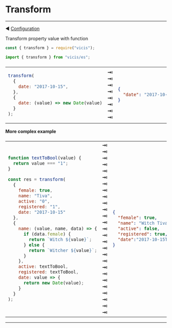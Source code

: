 # Transform

----------

◀ [Configuration](/en/Configuration.md)

Transform property value with function


```js
const { transform } = require("vicis");
```

```js
import { transform } from "vicis/es";
```

<table><thead><tr><td colspan="3">
</td></tr></thead><tbody>
<tr><td>

```js
transform(
  {
    date: "2017-10-15",
  },
  {
    date: (value) => new Date(value)
  }
);
```

</td>
<td>
<strong>&#x21E5;</strong><br>
<strong>&#x21E5;</strong><br>
<strong>&#x21E5;</strong><br>
<strong>&#x21E5;</strong><br>
<strong>&#x21E5;</strong><br>
<strong>&#x21E5;</strong><br>
<strong>&#x21E5;</strong><br>
<strong>&#x21E5;</strong><br>
</td>
<td>

```json
{
  "date": "2017-10-15T00:00:00.000Z"
}
```

</td></tr>
</tbody></table>

**More complex example**

<table><thead><tr><td colspan="3">
</td></tr></thead><tbody>
<tr><td>

```js
function textToBool(value) {
  return value === "1";
}

const res = transform(
  {
    female: true,
    name: "Tiva",
    active: "0",
    registered: "1",
    date: "2017-10-15"
  },
  {
    name: (value, name, data) => {
      if (data.female) {
        return `Witch ${value}`;
      } else {
        return `Witcher ${value}`;
      }
    },
    active: textToBool,
    registered: textToBool,
    date: value => {
      return new Date(value);
    }
  }
);
```

</td>
<td>
<strong>&#x21E5;</strong><br>
<strong>&#x21E5;</strong><br>
<strong>&#x21E5;</strong><br>
<strong>&#x21E5;</strong><br>
<strong>&#x21E5;</strong><br>
<strong>&#x21E5;</strong><br>
<strong>&#x21E5;</strong><br>
<strong>&#x21E5;</strong><br>
<strong>&#x21E5;</strong><br>
<strong>&#x21E5;</strong><br>
<strong>&#x21E5;</strong><br>
<strong>&#x21E5;</strong><br>
<strong>&#x21E5;</strong><br>
<strong>&#x21E5;</strong><br>
<strong>&#x21E5;</strong><br>
<strong>&#x21E5;</strong><br>
<strong>&#x21E5;</strong><br>
<strong>&#x21E5;</strong><br>
<strong>&#x21E5;</strong><br>
<strong>&#x21E5;</strong><br>
<strong>&#x21E5;</strong><br>
<strong>&#x21E5;</strong><br>
<strong>&#x21E5;</strong><br>
<strong>&#x21E5;</strong><br>
<strong>&#x21E5;</strong><br>
<strong>&#x21E5;</strong><br>
<strong>&#x21E5;</strong><br>
</td>
<td>

```json
{
  "female": true,
  "name": "Witch Tiva",
  "active": false,
  "registered": true,
  "date":"2017-10-15T00:00:00.000Z"
}
```

</td></tr>
</tbody></table>

----------
